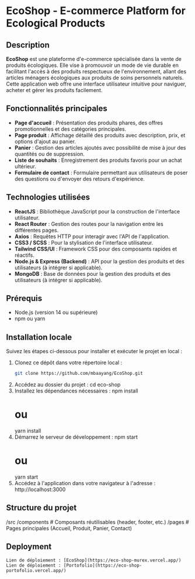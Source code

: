 # EcoShop - E-commerce Platform for Ecological Products

## Description

**EcoShop** est une plateforme d'e-commerce spécialisée dans la vente de produits écologiques. Elle vise à promouvoir un mode de vie durable en facilitant l'accès à des produits respectueux de l'environnement, allant des articles ménagers écologiques aux produits de soins personnels naturels. Cette application web offre une interface utilisateur intuitive pour naviguer, acheter et gérer les produits facilement.

## Fonctionnalités principales

- **Page d'accueil** : Présentation des produits phares, des offres promotionnelles et des catégories principales.
- **Page produit** : Affichage détaillé des produits avec description, prix, et options d'ajout au panier.
- **Panier** : Gestion des articles ajoutés avec possibilité de mise à jour des quantités ou de suppression.
- **Liste de souhaits** : Enregistrement des produits favoris pour un achat ultérieur.
- **Formulaire de contact** : Formulaire permettant aux utilisateurs de poser des questions ou d'envoyer des retours d'expérience.

## Technologies utilisées

- **ReactJS** : Bibliothèque JavaScript pour la construction de l'interface utilisateur.
- **React Router** : Gestion des routes pour la navigation entre les différentes pages.
- **Axios** : Requêtes HTTP pour interagir avec l'API de l'application.
- **CSS3 / SCSS** : Pour la stylisation de l'interface utilisateur.
- **Tailwind CSS/UI** : Framework CSS pour des composants rapides et réactifs.
- **Node.js & Express (Backend)** : API pour la gestion des produits et des utilisateurs (à intégrer si applicable).
- **MongoDB** : Base de données pour la gestion des produits et des utilisateurs (à intégrer si applicable).

## Prérequis

- Node.js (version 14 ou supérieure)
- npm ou yarn

## Installation locale

Suivez les étapes ci-dessous pour installer et exécuter le projet en local :

1. Clonez ce dépôt dans votre répertoire local :
   ```bash
   git clone https://github.com/mbaayang/EcoShop.git
2. Accédez au dossier du projet :
    cd eco-shop
3. Installez les dépendances nécessaires :
    npm install
    # ou
    yarn install
4. Démarrez le serveur de développement :
    npm start
    # ou
    yarn start
5. Accédez à l'application dans votre navigateur à l'adresse :
    http://localhost:3000
    
## Structure du projet

/src
  /components   # Composants réutilisables (header, footer, etc.)
  /pages        # Pages principales (Accueil, Produit, Panier, Contact)

## Deployment

    Lien de déploiement : [EcoShop](https://eco-shop-murex.vercel.app/)
    Lien de déploiement : [Portofolio](https://eco-shop-portofolio.vercel.app/)
